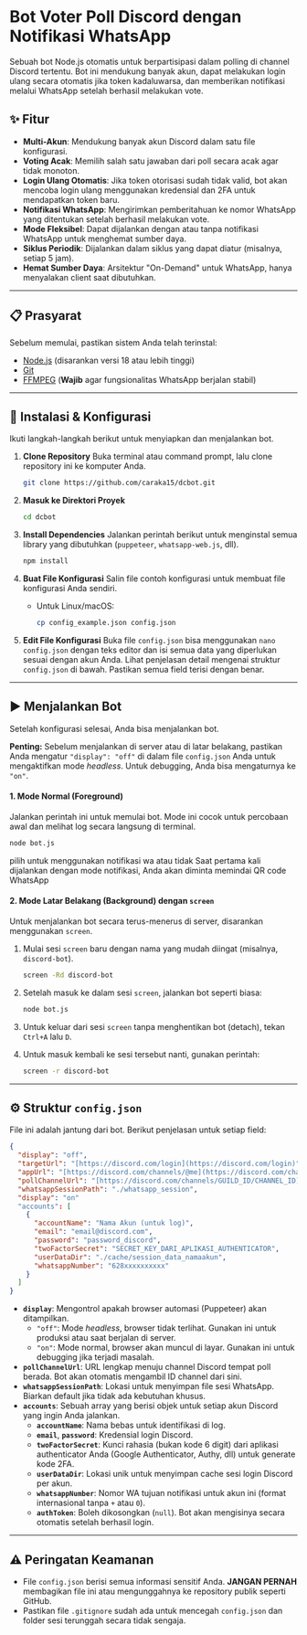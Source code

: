 # Bot Voter Poll Discord dengan Notifikasi WhatsApp

Sebuah bot Node.js otomatis untuk berpartisipasi dalam polling di channel Discord tertentu. Bot ini mendukung banyak akun, dapat melakukan login ulang secara otomatis jika token kadaluwarsa, dan memberikan notifikasi melalui WhatsApp setelah berhasil melakukan vote.

## ✨ Fitur

- **Multi-Akun**: Mendukung banyak akun Discord dalam satu file konfigurasi.
- **Voting Acak**: Memilih salah satu jawaban dari poll secara acak agar tidak monoton.
- **Login Ulang Otomatis**: Jika token otorisasi sudah tidak valid, bot akan mencoba login ulang menggunakan kredensial dan 2FA untuk mendapatkan token baru.
- **Notifikasi WhatsApp**: Mengirimkan pemberitahuan ke nomor WhatsApp yang ditentukan setelah berhasil melakukan vote.
- **Mode Fleksibel**: Dapat dijalankan dengan atau tanpa notifikasi WhatsApp untuk menghemat sumber daya.
- **Siklus Periodik**: Dijalankan dalam siklus yang dapat diatur (misalnya, setiap 5 jam).
- **Hemat Sumber Daya**: Arsitektur "On-Demand" untuk WhatsApp, hanya menyalakan client saat dibutuhkan.

---

## 📋 Prasyarat

Sebelum memulai, pastikan sistem Anda telah terinstal:

- [Node.js](https://nodejs.org/) (disarankan versi 18 atau lebih tinggi)
- [Git](https://git-scm.com/)
- [FFMPEG](https://ffmpeg.org/) (**Wajib** agar fungsionalitas WhatsApp berjalan stabil)

---

## 🚀 Instalasi & Konfigurasi

Ikuti langkah-langkah berikut untuk menyiapkan dan menjalankan bot.

1.  **Clone Repository**
    Buka terminal atau command prompt, lalu clone repository ini ke komputer Anda.

    ```bash
    git clone https://github.com/caraka15/dcbot.git
    ```

2.  **Masuk ke Direktori Proyek**

    ```bash
    cd dcbot
    ```

3.  **Install Dependencies**
    Jalankan perintah berikut untuk menginstal semua library yang dibutuhkan (`puppeteer`, `whatsapp-web.js`, dll).

    ```bash
    npm install
    ```

4.  **Buat File Konfigurasi**
    Salin file contoh konfigurasi untuk membuat file konfigurasi Anda sendiri.

    - Untuk Linux/macOS:
      ```bash
      cp config_example.json config.json
      ```

5.  **Edit File Konfigurasi**
    Buka file `config.json` bisa menggunakan `nano config.json` dengan teks editor dan isi semua data yang diperlukan sesuai dengan akun Anda. Lihat penjelasan detail mengenai struktur `config.json` di bawah. Pastikan semua field terisi dengan benar.

---

## ▶️ Menjalankan Bot

Setelah konfigurasi selesai, Anda bisa menjalankan bot.

**Penting:** Sebelum menjalankan di server atau di latar belakang, pastikan Anda mengatur `"display": "off"` di dalam file `config.json` Anda untuk mengaktifkan mode _headless_. Untuk debugging, Anda bisa mengaturnya ke `"on"`.

#### 1. Mode Normal (Foreground)

Jalankan perintah ini untuk memulai bot. Mode ini cocok untuk percobaan awal dan melihat log secara langsung di terminal.

```bash
node bot.js
```

pilih untuk menggunakan notifikasi wa atau tidak
Saat pertama kali dijalankan dengan mode notifikasi, Anda akan diminta memindai QR code WhatsApp

#### 2. Mode Latar Belakang (Background) dengan `screen`

Untuk menjalankan bot secara terus-menerus di server, disarankan menggunakan `screen`.

1.  Mulai sesi `screen` baru dengan nama yang mudah diingat (misalnya, `discord-bot`).

    ```bash
    screen -Rd discord-bot
    ```

2.  Setelah masuk ke dalam sesi `screen`, jalankan bot seperti biasa:

    ```bash
    node bot.js
    ```

3.  Untuk keluar dari sesi `screen` tanpa menghentikan bot (detach), tekan `Ctrl+A` lalu `D`.

4.  Untuk masuk kembali ke sesi tersebut nanti, gunakan perintah:
    ```bash
    screen -r discord-bot
    ```

---

## ⚙️ Struktur `config.json`

File ini adalah jantung dari bot. Berikut penjelasan untuk setiap field:

```json
{
  "display": "off",
  "targetUrl": "[https://discord.com/login](https://discord.com/login)",
  "appUrl": "[https://discord.com/channels/@me](https://discord.com/channels/@me)",
  "pollChannelUrl": "[https://discord.com/channels/GUILD_ID/CHANNEL_ID](https://discord.com/channels/GUILD_ID/CHANNEL_ID)",
  "whatsappSessionPath": "./whatsapp_session",
  "display": "on"
  "accounts": [
    {
      "accountName": "Nama Akun (untuk log)",
      "email": "email@discord.com",
      "password": "password_discord",
      "twoFactorSecret": "SECRET_KEY_DARI_APLIKASI_AUTHENTICATOR",
      "userDataDir": "./cache/session_data_namaakun",
      "whatsappNumber": "628xxxxxxxxxx"
    }
  ]
}
```

- **`display`**: Mengontrol apakah browser automasi (Puppeteer) akan ditampilkan.
  - `"off"`: Mode _headless_, browser tidak terlihat. Gunakan ini untuk produksi atau saat berjalan di server.
  - `"on"`: Mode normal, browser akan muncul di layar. Gunakan ini untuk debugging jika terjadi masalah.
- **`pollChannelUrl`**: URL lengkap menuju channel Discord tempat poll berada. Bot akan otomatis mengambil ID channel dari sini.
- **`whatsappSessionPath`**: Lokasi untuk menyimpan file sesi WhatsApp. Biarkan default jika tidak ada kebutuhan khusus.
- **`accounts`**: Sebuah array yang berisi objek untuk setiap akun Discord yang ingin Anda jalankan.
  - **`accountName`**: Nama bebas untuk identifikasi di log.
  - **`email`**, **`password`**: Kredensial login Discord.
  - **`twoFactorSecret`**: Kunci rahasia (bukan kode 6 digit) dari aplikasi authenticator Anda (Google Authenticator, Authy, dll) untuk generate kode 2FA.
  - **`userDataDir`**: Lokasi unik untuk menyimpan cache sesi login Discord per akun.
  - **`whatsappNumber`**: Nomor WA tujuan notifikasi untuk akun ini (format internasional tanpa `+` atau `0`).
  - **`authToken`**: Boleh dikosongkan (`null`). Bot akan mengisinya secara otomatis setelah berhasil login.

---

## ⚠️ Peringatan Keamanan

- File `config.json` berisi semua informasi sensitif Anda. **JANGAN PERNAH** membagikan file ini atau mengunggahnya ke repository publik seperti GitHub.
- Pastikan file `.gitignore` sudah ada untuk mencegah `config.json` dan folder sesi terunggah secara tidak sengaja.
